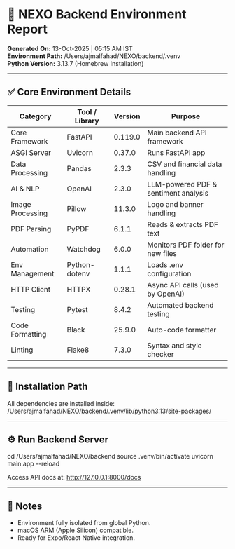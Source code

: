 # 🧱 NEXO Backend Environment Report

**Generated On:** 13-Oct-2025 | 05:15 AM IST  
**Environment Path:** /Users/ajmalfahad/NEXO/backend/.venv  
**Python Version:** 3.13.7 (Homebrew Installation)

---

## ✅ Core Environment Details

| Category | Tool / Library | Version | Purpose |
|-----------|----------------|----------|----------|
| Core Framework | FastAPI | 0.119.0 | Main backend API framework |
| ASGI Server | Uvicorn | 0.37.0 | Runs FastAPI app |
| Data Processing | Pandas | 2.3.3 | CSV and financial data handling |
| AI & NLP | OpenAI | 2.3.0 | LLM-powered PDF & sentiment analysis |
| Image Processing | Pillow | 11.3.0 | Logo and banner handling |
| PDF Parsing | PyPDF | 6.1.1 | Reads & extracts PDF text |
| Automation | Watchdog | 6.0.0 | Monitors PDF folder for new files |
| Env Management | Python-dotenv | 1.1.1 | Loads .env configuration |
| HTTP Client | HTTPX | 0.28.1 | Async API calls (used by OpenAI) |
| Testing | Pytest | 8.4.2 | Automated backend testing |
| Code Formatting | Black | 25.9.0 | Auto-code formatter |
| Linting | Flake8 | 7.3.0 | Syntax and style checker |

---

## 📂 Installation Path
All dependencies are installed inside:
 /Users/ajmalfahad/NEXO/backend/.venv/lib/python3.13/site-packages/

---

## ⚙️ Run Backend Server
cd /Users/ajmalfahad/NEXO/backend
source .venv/bin/activate
uvicorn main:app --reload

Access API docs at: http://127.0.0.1:8000/docs

---

## 🧩 Notes
- Environment fully isolated from global Python.
- macOS ARM (Apple Silicon) compatible.
- Ready for Expo/React Native integration.

